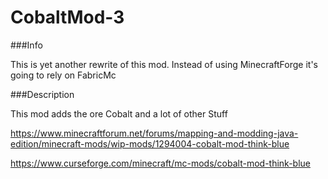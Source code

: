 # CobaltMod-3

###Info

This is yet another rewrite of this mod. Instead of using MinecraftForge it's going to rely on FabricMc


###Description

This mod adds the ore Cobalt and a lot of other Stuff

https://www.minecraftforum.net/forums/mapping-and-modding-java-edition/minecraft-mods/wip-mods/1294004-cobalt-mod-think-blue

https://www.curseforge.com/minecraft/mc-mods/cobalt-mod-think-blue
